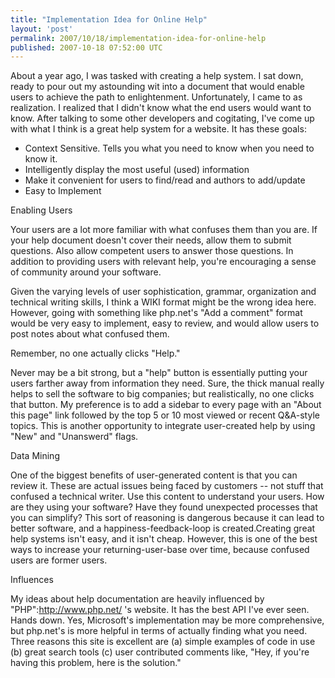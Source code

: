 ```yaml
---
title: "Implementation Idea for Online Help"
layout: 'post'
permalink: 2007/10/18/implementation-idea-for-online-help
published: 2007-10-18 07:52:00 UTC
---
```

About a year ago, I was tasked with creating a help system. I sat down, ready to pour out my astounding wit into a document that would enable users to achieve the path to enlightenment. Unfortunately, I came to as realization. I realized that I didn't know what the end users would want to know. After talking to some other developers and cogitating, I've come up with what I think is a great help system for a website. It has these goals:

* Context Sensitive. Tells you what you need to know when you need to know it.
* Intelligently display the most useful (used) information
* Make it convenient for users to find/read and authors to add/update
* Easy to Implement


Enabling Users

Your users are a lot more familiar with what confuses them than you are. If your help document doesn't cover their needs, allow them to submit questions. Also allow competent users to answer those questions. In addition to providing users with relevant help, you're encouraging a sense of community around your software.

Given the varying levels of user sophistication, grammar, organization and technical writing skills, I think a WIKI format might be the wrong idea here. However, going with something like php.net's &quot;Add a comment&quot; format would be very easy to implement, easy to review, and would allow users to post notes about what confused them.

Remember, no one actually clicks &quot;Help.&quot;

Never may be a bit strong, but a &quot;help&quot; button is essentially putting your users farther away from information they need. Sure, the thick manual really helps to sell the software to big companies; but realistically, no one clicks that button. My preference is to add a sidebar to every page with an &quot;About this page&quot; link followed by the top 5 or 10 most viewed or recent Q&amp;A-style topics. This is another opportunity to integrate user-created help by using &quot;New&quot; and &quot;Unanswerd&quot; flags.

Data Mining

One of the biggest benefits of user-generated content is that you can review it. These are actual issues being faced by customers -- not stuff that confused a technical writer. Use this content to understand your users. How are they using your software? Have they found unexpected processes that you can simplify? This sort of reasoning is dangerous because it can lead to better software, and a happiness-feedback-loop is created.Creating great help systems isn't easy, and it isn't cheap. However, this is one of the best ways to increase your returning-user-base over time, because confused users are former users.

Influences

My ideas about help documentation are heavily influenced by &quot;PHP&quot;:http://www.php.net/ 's website. It has the best API I've ever seen. Hands down. Yes, Microsoft's implementation may be more comprehensive, but php.net's is more helpful in terms of actually finding what you need. Three reasons this site is excellent are (a) simple examples of code in use (b) great search tools (c) user contributed comments like, &quot;Hey, if you're having this problem, here is the solution.&quot;
